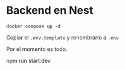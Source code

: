 # Backend en Nest

```
docker compose up -d
```

Copiar el ```.env.template``` y renombrarlo a ```.env```

Por el momento es todo.

npm run start:dev